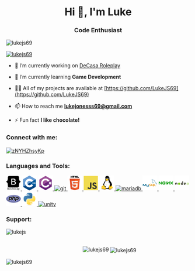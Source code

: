 <h1 align="center">Hi 👋, I'm Luke</h1>
<h3 align="center">Code Enthusiast</h3>

<p align="left"> <img src="https://komarev.com/ghpvc/?username=lukejs69&label=Profile%20views&color=0e75b6&style=flat" alt="lukejs69" /> </p>

<p align="left"> <a href="https://github.com/ryo-ma/github-profile-trophy"><img src="https://github-profile-trophy.vercel.app/?username=lukejs69" alt="lukejs69" /></a> </p>

- 🔭 I’m currently working on [DeCasa Roleplay](https://github.com/vinlyn123/decasa-roleplay)

- 🌱 I’m currently learning **Game Development**

- 👨‍💻 All of my projects are available at [https://github.com/LukeJS69](https://github.com/LukeJS69)

- 📫 How to reach me **lukejonesss69@gmail.com**

- ⚡ Fun fact **I like chocolate!**

<h3 align="left">Connect with me:</h3>
<p align="left">
<a href="https://discord.gg/zNYHZhsyKp" target="blank"><img align="center" src="https://raw.githubusercontent.com/rahuldkjain/github-profile-readme-generator/master/src/images/icons/Social/discord.svg" alt="zNYHZhsyKp" height="30" width="40" /></a>
</p>

<h3 align="left">Languages and Tools:</h3>
<p align="left"> <a href="https://getbootstrap.com" target="_blank" rel="noreferrer"> <img src="https://raw.githubusercontent.com/devicons/devicon/master/icons/bootstrap/bootstrap-plain-wordmark.svg" alt="bootstrap" width="40" height="40"/> </a> <a href="https://www.w3schools.com/cpp/" target="_blank" rel="noreferrer"> <img src="https://raw.githubusercontent.com/devicons/devicon/master/icons/cplusplus/cplusplus-original.svg" alt="cplusplus" width="40" height="40"/> </a> <a href="https://www.w3schools.com/cs/" target="_blank" rel="noreferrer"> <img src="https://raw.githubusercontent.com/devicons/devicon/master/icons/csharp/csharp-original.svg" alt="csharp" width="40" height="40"/> </a> <a href="https://git-scm.com/" target="_blank" rel="noreferrer"> <img src="https://www.vectorlogo.zone/logos/git-scm/git-scm-icon.svg" alt="git" width="40" height="40"/> </a> <a href="https://www.w3.org/html/" target="_blank" rel="noreferrer"> <img src="https://raw.githubusercontent.com/devicons/devicon/master/icons/html5/html5-original-wordmark.svg" alt="html5" width="40" height="40"/> </a> <a href="https://developer.mozilla.org/en-US/docs/Web/JavaScript" target="_blank" rel="noreferrer"> <img src="https://raw.githubusercontent.com/devicons/devicon/master/icons/javascript/javascript-original.svg" alt="javascript" width="40" height="40"/> </a> <a href="https://www.linux.org/" target="_blank" rel="noreferrer"> <img src="https://raw.githubusercontent.com/devicons/devicon/master/icons/linux/linux-original.svg" alt="linux" width="40" height="40"/> </a> <a href="https://mariadb.org/" target="_blank" rel="noreferrer"> <img src="https://www.vectorlogo.zone/logos/mariadb/mariadb-icon.svg" alt="mariadb" width="40" height="40"/> </a> <a href="https://www.mysql.com/" target="_blank" rel="noreferrer"> <img src="https://raw.githubusercontent.com/devicons/devicon/master/icons/mysql/mysql-original-wordmark.svg" alt="mysql" width="40" height="40"/> </a> <a href="https://www.nginx.com" target="_blank" rel="noreferrer"> <img src="https://raw.githubusercontent.com/devicons/devicon/master/icons/nginx/nginx-original.svg" alt="nginx" width="40" height="40"/> </a> <a href="https://nodejs.org" target="_blank" rel="noreferrer"> <img src="https://raw.githubusercontent.com/devicons/devicon/master/icons/nodejs/nodejs-original-wordmark.svg" alt="nodejs" width="40" height="40"/> </a> <a href="https://www.php.net" target="_blank" rel="noreferrer"> <img src="https://raw.githubusercontent.com/devicons/devicon/master/icons/php/php-original.svg" alt="php" width="40" height="40"/> </a> <a href="https://www.python.org" target="_blank" rel="noreferrer"> <img src="https://raw.githubusercontent.com/devicons/devicon/master/icons/python/python-original.svg" alt="python" width="40" height="40"/> </a> <a href="https://unity.com/" target="_blank" rel="noreferrer"> <img src="https://www.vectorlogo.zone/logos/unity3d/unity3d-icon.svg" alt="unity" width="40" height="40"/> </a> </p>

<h3 align="left">Support:</h3>
<p><a href="https://ko-fi.com/lukejs"> <img align="left" src="https://cdn.ko-fi.com/cdn/kofi3.png?v=3" height="50" width="210" alt="lukejs" /></a></p><br><br>

<p><img align="left" src="https://github-readme-stats.vercel.app/api/top-langs?username=lukejs69&show_icons=true&locale=en&layout=compact" alt="lukejs69" /></p>

<p>&nbsp;<img align="center" src="https://github-readme-stats.vercel.app/api?username=lukejs69&show_icons=true&locale=en" alt="lukejs69" /></p>

<p><img align="center" src="https://github-readme-streak-stats.herokuapp.com/?user=lukejs69&" alt="lukejs69" /></p>
